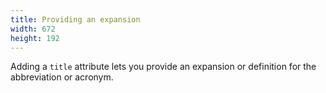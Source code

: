 ```yaml
---
title: Providing an expansion
width: 672
height: 192
---
```

Adding a `title` attribute lets you provide an expansion or definition
for the abbreviation or acronym.

